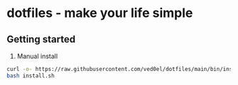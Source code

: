 # dotfiles - make your life simple
## Getting started
1. Manual install

```zsh
curl -o- https://raw.githubusercontent.com/ved0el/dotfiles/main/bin/install.sh -o install.sh
bash install.sh
```
